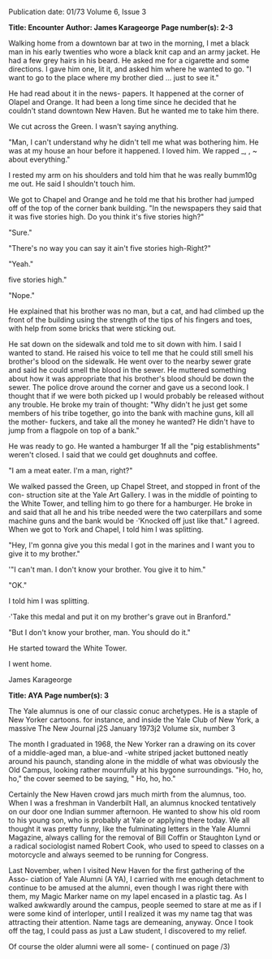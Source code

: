 Publication date: 01/73
Volume 6, Issue 3

**Title: Encounter**
**Author: James Karageorge**
**Page number(s): 2-3**

Walking home from a downtown bar at 
two in the morning, I met a black man in 
his early twenties who wore a black knit 
cap and an army jacket. He had a few 
grey hairs in his beard. He asked me for 
a cigarette and some directions. I gave 
him one, lit it, and asked him where he 
wanted to go. "I want to go to the 
place where my brother died ... just to 
see it." 


He had read about it in the news-
papers. It happened at the corner of 
Olapel and Orange. It had been a long 
time since he decided that he couldn't 
stand downtown New Haven. But he 
wanted me to take him there. 


We cut across the Green. I wasn't 
saying anything. 


"Man, I can't understand why he 
didn't tell me what was bothering him. 
He was at my house an hour before it 
happened. I loved him. We rapped 
_, , ~ 
about everything." 


I rested my arm on his shoulders and 
told him that he was really bumm10g me 
out. He said I shouldn't touch him. 


We got to Chapel and Orange and he 
told me that his brother had jumped off 
of the top of the corner bank building. 
"In the newspapers they said that it 
was five stories high. Do you think it's 
five stories high?" 


"Sure." 


"There's no way you can say it ain't 
five stories high-Right?" 


"Yeah." 


five stories high." 


"Nope." 


He explained that his brother was no 
man, but a cat, and had climbed up the 
front of the building using the strength 
of the tips of his fingers and toes, with 
help from some bricks that were sticking 
out. 


He sat down on the sidewalk and told 
me to sit down with him. I said I wanted 
to stand. He raised his voice to tell me 
that he could still smell his brother's 
blood on the sidewalk. He went over to 
the nearby sewer grate and said he could 
smell the blood in the sewer. He muttered 
something about how it was appropriate 
that his brother's blood should be down 
the sewer. The police drove around the 
corner and gave us a second look. I 
thought that if we were both picked up I 
would probably be released without any 
trouble. He broke my train of thought: 
"Why didn't he just get some members 
of his tribe together, go into the bank 
with machine guns, kill all the mother-
fuckers, and take all the money he wanted? 
He didn't have to jump from a flagpole 
on top of a bank." 


He was ready to go. He wanted a 
hamburger 1f all the "pig establishments" 
weren't closed. I said that we could get 
doughnuts and coffee. 


"I am a meat eater. I'm a man, right?" 


We walked passed the Green, up Chapel 
Street, and stopped in front of the con-
struction site at the Yale Art Gallery. I 
was in the middle of pointing to the 
White Tower, and telling him to go there 
for a hamburger. He broke in and said 
that all he and his tribe needed were the 
two caterpillars and some machine guns 
and the bank would be ·'Knocked off 
just like that." I agreed. When we got to 
York and Chapel, I told him I was 
splitting. 


"Hey, I'm gonna give you this medal 
I got in the marines and I want you to 
give it to my brother." 


'"I can't man. I don't know your 
brother. You give it to him." 


"OK." 


I told him I was splitting. 


·'Take this medal and put it on my 
brother's grave out in Branford." 


"But I don't know your brother, man. 
You should do it." 




He started toward the White Tower. 


I went home. 

James Karageorge


**Title: AYA**
**Page number(s): 3**

The Yale alumnus is one of our classic 
conuc archetypes. He is a staple of New 
Yorker cartoons. for instance, and inside 
the Yale Club of New York, a massive 
The New Journal j2S January 1973j2 
Volume six, number 3 

The month I graduated in 1968, the 
New Yorker ran a drawing on its cover of 
a middle-aged man, a blue-and -white 
striped jacket buttoned neatly around 
his paunch, standing alone in the middle 
of what was obviously the Old Campus, 
looking rather mournfully at his bygone 
surroundings. "Ho, ho, ho," the cover 
seemed to be saying, " Ho, ho, ho." 


Certainly the New Haven crowd jars 
much mirth from the alumnus, too. When 
I was a freshman in Vanderbilt Hall, an 
alumnus knocked tentatively on our door 
one Indian summer afternoon. He wanted 
to show his old room to his young son, 
who is probably at Yale or applying 
there today. We all thought it was pretty 
funny, like the fulminating letters in the 
Yale Alumni Magazine, always calling for 
the removal of Bill Coffin or Staughton 
Lynd or a radical sociologist named 
Robert Cook, who used to speed to 
classes on a motorcycle and always seemed 
to be running for Congress. 


Last November, when I visited New 
Haven for the first gathering of the Asso-
ciation of Yale Alumni (A YA), I carried 
with me enough detachment to continue 
to be amused at the alumni, even though 
I was right there with them, my Magic 
Marker name on my lapel encased in a 
plastic tag. As I walked awkwardly 
around the campus, people seemed to 
stare at me as if I were some kind of 
interloper, until I realized it was my name 
tag that was attracting their attention. 
Name tags are demeaning, anyway. Once 
I took off the tag, I could pass as just a 
Law student, I discovered to my relief. 


Of course the older alumni were all some-
( continued on page /3)